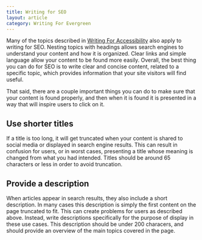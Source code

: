```yaml
---
title: Writing for SEO
layout: article
category: Writing For Evergreen
---
```


Many of the topics described in [Writing For Accessibility](./05-writing-for-accessibility.html) also apply to writing for SEO. Nesting topics with headings allows search engines to understand your content and how it is organized. Clear links and simple language allow your content to be found more easily. Overall, the best thing you can do for SEO is to write clear and concise content, related to a specific topic, which provides information that your site visitors will find useful.

That said, there are a couple important things you can do to make sure that your content is found properly, and then when it is found it is presented in a way that will inspire users to click on it.

## Use shorter titles
If a title is too long, it will get truncated when your content is shared to social media or displayed in search engine results. This can result in confusion for users, or in worst cases, presenting a title whose meaning is changed from what you had intended. Titles should be around 65 characters or less in order to avoid truncation. 

## Provide a description
When articles appear in search results, they also include a short description. In many cases this description is simply the first content on the page truncated to fit. This can create problems for users as described above. Instead, write descriptions specifically for the purpose of display in these use cases. This description should be under 200 characers, and should provide an overview of the main topics covered in the page.

